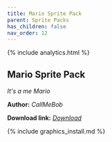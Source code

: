 ```yaml
---
title: Mario Sprite Pack
parent: Sprite Packs
has_children: false
nav_order: 12
---
```


{% include analytics.html %}

## Mario Sprite Pack
*It's a me Mario*

**Author:** *CallMeBob*

 **Download link:** *[Download](https://drive.google.com/file/d/1k7MO4Hzrzfy_xPPEuXecPkrZ6k52Sabs/view?usp=drivesdk)*

{% include graphics_install.md %}
